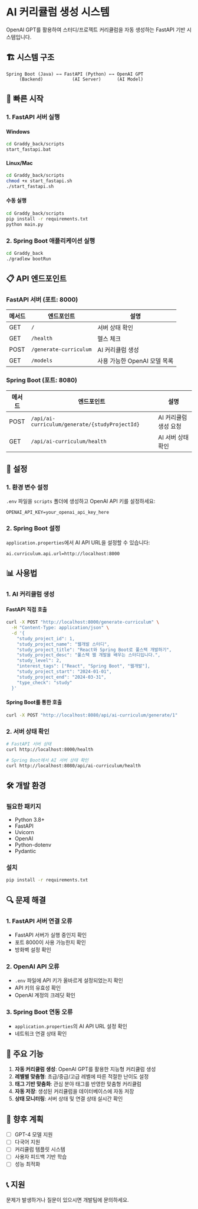 # AI 커리큘럼 생성 시스템

OpenAI GPT를 활용하여 스터디/프로젝트 커리큘럼을 자동 생성하는 FastAPI 기반 시스템입니다.

## 🏗️ **시스템 구조**

```
Spring Boot (Java) ←→ FastAPI (Python) ←→ OpenAI GPT
     (Backend)           (AI Server)      (AI Model)
```

## 🚀 **빠른 시작**

### **1. FastAPI 서버 실행**

#### **Windows**

```bash
cd Graddy_back/scripts
start_fastapi.bat
```

#### **Linux/Mac**

```bash
cd Graddy_back/scripts
chmod +x start_fastapi.sh
./start_fastapi.sh
```

#### **수동 실행**

```bash
cd Graddy_back/scripts
pip install -r requirements.txt
python main.py
```

### **2. Spring Boot 애플리케이션 실행**

```bash
cd Graddy_back
./gradlew bootRun
```

## 📋 **API 엔드포인트**

### **FastAPI 서버 (포트: 8000)**

| 메서드 | 엔드포인트             | 설명                         |
| ------ | ---------------------- | ---------------------------- |
| GET    | `/`                    | 서버 상태 확인               |
| GET    | `/health`              | 헬스 체크                    |
| POST   | `/generate-curriculum` | AI 커리큘럼 생성             |
| GET    | `/models`              | 사용 가능한 OpenAI 모델 목록 |

### **Spring Boot (포트: 8080)**

| 메서드 | 엔드포인트                                     | 설명                  |
| ------ | ---------------------------------------------- | --------------------- |
| POST   | `/api/ai-curriculum/generate/{studyProjectId}` | AI 커리큘럼 생성 요청 |
| GET    | `/api/ai-curriculum/health`                    | AI 서버 상태 확인     |

## 🔧 **설정**

### **1. 환경 변수 설정**

`.env` 파일을 `scripts` 폴더에 생성하고 OpenAI API 키를 설정하세요:

```env
OPENAI_API_KEY=your_openai_api_key_here
```

### **2. Spring Boot 설정**

`application.properties`에서 AI API URL을 설정할 수 있습니다:

```properties
ai.curriculum.api.url=http://localhost:8000
```

## 📊 **사용법**

### **1. AI 커리큘럼 생성**

#### **FastAPI 직접 호출**

```bash
curl -X POST "http://localhost:8000/generate-curriculum" \
  -H "Content-Type: application/json" \
  -d '{
    "study_project_id": 1,
    "study_project_name": "웹개발 스터디",
    "study_project_title": "React와 Spring Boot로 풀스택 개발하기",
    "study_project_desc": "풀스택 웹 개발을 배우는 스터디입니다.",
    "study_level": 2,
    "interest_tags": ["React", "Spring Boot", "웹개발"],
    "study_project_start": "2024-01-01",
    "study_project_end": "2024-03-31",
    "type_check": "study"
  }'
```

#### **Spring Boot를 통한 호출**

```bash
curl -X POST "http://localhost:8080/api/ai-curriculum/generate/1"
```

### **2. 서버 상태 확인**

```bash
# FastAPI 서버 상태
curl http://localhost:8000/health

# Spring Boot에서 AI 서버 상태 확인
curl http://localhost:8080/api/ai-curriculum/health
```

## 🛠️ **개발 환경**

### **필요한 패키지**

-   Python 3.8+
-   FastAPI
-   Uvicorn
-   OpenAI
-   Python-dotenv
-   Pydantic

### **설치**

```bash
pip install -r requirements.txt
```

## 🔍 **문제 해결**

### **1. FastAPI 서버 연결 오류**

-   FastAPI 서버가 실행 중인지 확인
-   포트 8000이 사용 가능한지 확인
-   방화벽 설정 확인

### **2. OpenAI API 오류**

-   `.env` 파일에 API 키가 올바르게 설정되었는지 확인
-   API 키의 유효성 확인
-   OpenAI 계정의 크레딧 확인

### **3. Spring Boot 연동 오류**

-   `application.properties`의 AI API URL 설정 확인
-   네트워크 연결 상태 확인

## 📝 **주요 기능**

1. **자동 커리큘럼 생성**: OpenAI GPT를 활용한 지능형 커리큘럼 생성
2. **레벨별 맞춤형**: 초급/중급/고급 레벨에 따른 적절한 난이도 설정
3. **태그 기반 맞춤화**: 관심 분야 태그를 반영한 맞춤형 커리큘럼
4. **자동 저장**: 생성된 커리큘럼을 데이터베이스에 자동 저장
5. **상태 모니터링**: 서버 상태 및 연결 상태 실시간 확인

## 🔮 **향후 계획**

-   [ ] GPT-4 모델 지원
-   [ ] 다국어 지원
-   [ ] 커리큘럼 템플릿 시스템
-   [ ] 사용자 피드백 기반 학습
-   [ ] 성능 최적화

## 📞 **지원**

문제가 발생하거나 질문이 있으시면 개발팀에 문의하세요.
